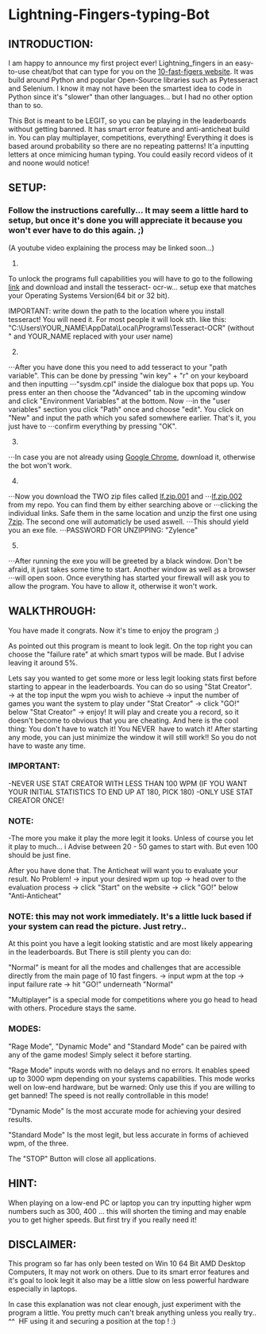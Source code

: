# Lightning-Fingers-typing-Bot


## INTRODUCTION:

I am happy to announce my first project ever! Lightning_fingers in an easy-to-use cheat/bot that can type for you on the [10-fast-figers website](https://10fastfingers.com/typing-test/). It was build around Python and popular Open-Source libraries such as Pytesseract and Selenium. I know it may not have been the smartest idea to code in Python since it's "slower" than other languages... but I had no other option than to so.

This Bot is meant to be LEGIT, so you can be playing in the leaderboards without getting banned. It has smart error feature and anti-anticheat build in. You can play multiplayer, competitions, everything! Everything it does is based around
probability so there are no repeating patterns! It'a inputting letters at once mimicing human typing. You could easily record videos of it and noone would notice!


## SETUP:

### Follow the instructions carefully... It may seem a little hard to setup, but once it's done you will appreciate it because you won't ever have to do this again. ;)
(A youtube video explaining the process may be linked soon...)

1.
  
   To unlock the programs full capabilities you will have to go to the following [link](https://github.com/UB-Mannheim/tesseract/wiki) and download and install the tesseract-      ocr-w... setup exe that matches your Operating Systems Version(64 bit or 32 bit).
  
   IMPORTANT: write down the path to the location where you install tesseract! You will need it. For most people it will look sth. like this:
   "C:\Users\YOUR_NAME\AppData\Local\Programs\Tesseract-OCR" (without " and YOUR_NAME replaced with your user name)

2.
⋅⋅⋅After you have done this you need to add tesseract to your "path variable". This can be done by pressing "win key" + "r" on your keyboard and then inputting
⋅⋅⋅"sysdm.cpl" inside the dialogue box that pops up. You press enter an then choose the "Advanced" tab in the upcoming window and click "Environment Variables" at the bottom. Now ⋅⋅⋅in the "user variables" section you click "Path" once and choose "edit". You click on "New" and input the path which you safed somewhere earlier. That's it, you just have to ⋅⋅⋅confirm everything by pressing "OK".

3.
⋅⋅⋅In case you are not already using [Google Chrome](https://www.google.com/intl/en_en/chrome/), download it, otherwise the bot won't work.

4.
⋅⋅⋅Now you download the TWO zip files called [lf.zip.001](https://github.com/Zylence/10-fast-fingers-typing-bot-lightning_fingers/blob/main/lf.zip.001) and
⋅⋅⋅[lf.zip.002](https://github.com/Zylence/10-fast-fingers-typing-bot-lightning_fingers/blob/main/lf.zip.002) from my repo. You can find them by either searching above or ⋅⋅⋅clicking the individual links. Safe them in the same location and unzip the first one using [7zip](https://www.7-zip.org/). The second one will automaticly be used aswell. ⋅⋅⋅This should yield you an exe file.
⋅⋅⋅PASSWORD FOR UNZIPPING: "Zylence"

5.
⋅⋅⋅After running the exe you will be greeted by a black window. Don't be afraid, it just takes some time to start. Another window as well as a browser
⋅⋅⋅will open soon. Once everything has started your firewall will ask you to allow the program. You have to allow it, otherwise it won't work.


## WALKTHROUGH:

You have made it congrats. Now it's time to enjoy the program ;)

As pointed out this program is meant to look legit. On the top right you can choose the "failure rate" at which smart typos will be made.
But I advise leaving it around 5%. 


Lets say you wanted to get some more or less legit looking stats first before starting to appear in the leaderboards.
You can do so using "Stat Creator". 
-> at the top input the wpm you wish to achieve -> input the number of games you want the system to play under "Stat Creator" -> click "GO!" below "Stat Creator" -> enjoy!
It will play and create you a record, so it doesn't become to obvious that you are cheating. And here is the cool thing: You don't have to watch it! You NEVER 
have to watch it! After starting any mode, you can just minimize the window it will still work!! So you do not have to waste any time.

### IMPORTANT:
-NEVER USE STAT CREATOR WITH LESS THAN 100 WPM (IF YOU WANT YOUR INITIAL STATISTICS TO END UP AT 180, PICK 180)
-ONLY USE STAT CREATOR ONCE!

### NOTE:
-The more you make it play the more legit it looks. Unless of course you let it play to much... i Advise between 20 - 50 games to start with. But even 100 should be just fine.


After you have done that. The Anticheat will want you to evaluate your result. No Problem!
-> input your desired wpm up top -> head over to the evaluation process -> click "Start" on the website -> click "GO!" below "Anti-Anticheat"

### NOTE: this may not work immediately. It's a little luck based if your system can read the picture. Just retry..


At this point you have a legit looking statistic and are most likely appearing in the leaderboards. But There is still plenty you can do:

"Normal" is meant for all the modes and challenges that are accessible directly from the main page of 10 fast fingers.
-> input wpm at the top -> input failure rate -> hit "GO!" underneath "Normal"

"Multiplayer" is a special mode for competitions where you go head to head with others. Procedure stays the same.


### MODES:

"Rage Mode", "Dynamic Mode" and "Standard Mode" can be paired with any of the game modes! Simply select it before starting.

"Rage Mode" inputs words with no delays and no errors. It enables speed up to 3000 wpm depending on your systems capabilities. This mode works well on low-end hardware, but be warned: Only use this if you are willing to get banned! The speed is not really controllable in this mode!

"Dynamic Mode" Is the most accurate mode for achieving your desired results.

"Standard Mode" Is the most legit, but less accurate in forms of achieved wpm, of the three.


The "STOP" Button will close all applications.


## HINT:

When playing on a low-end PC or laptop you can try inputting higher wpm numbers such as 300, 400 ... this will shorten the timing and may enable you to get higher speeds. 
But first try if you really need it!


## DISCLAIMER:

This program so far has only been tested on Win 10 64 Bit AMD Desktop Computers, It may not work on others. Due to its smart error features and it's goal to look legit it also may be a little slow on less powerful hardware especially in laptops. 


In case this explanation was not clear enough, just experiment with the program a little. You pretty much can't break anything unless you really try.. ^^ 
HF using it and securing a position at the top ! :)
